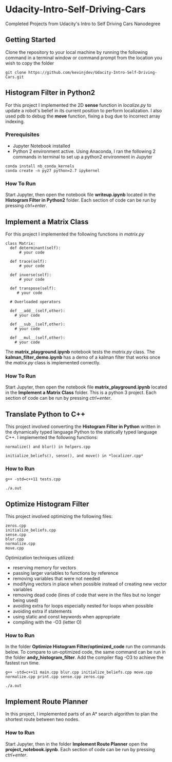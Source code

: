 # Udacity-Intro-Self-Driving-Cars
Completed Projects from Udacity's Intro to Self Driving Cars Nanodegree
## Getting Started
Clone the repository to your local machine by running the following command in a terminal window or command prompt from the location you wish to copy the folder

`git clone https://github.com/kevinjdev/Udacity-Intro-Self-Driving-Cars.git`

## Histogram Filter in Python2
For this project I implemented the 2D **sense** function in *localize.py* to update a robot's belief in its current position to perform localization. I also used pdb to debug the **move** function, fixing a bug due  to incorrect array indexing.

### Prerequisites
* Jupyter Notebook installed
* Python 2 environment active. Using Anaconda, I ran the following 2 commands in terminal to set up a python2 environment in Jupyter
```
conda install nb_conda_kernels
conda create -n py27 python=2.7 ipykernel
```
### How To Run
Start Jupyter, then open the notebook file **writeup.ipynb** located in the **Histogram Filter in Python2** folder. Each section of code can be run by pressing *ctrl+enter*.

## Implement a Matrix Class
For this project I implemented the following functions in *matrix.py*
```
class Matrix:
  def determinant(self):
      # your code

  def trace(self):
      # your code

  def inverse(self):
      # your code

  def transpose(self):
     # your code

  # Overloaded operators

  def __add__(self,other):
    # your code

  def __sub__(self,other):
    # your code

  def __mul__(self,other):
    # your code
```
The **matrix_playground.ipynb** notebook tests the *matrix.py* class. The **kalman_filter_demo.ipynb** has a demo of a kalman filter that works once the *matrix.py* class is implemented correctly.

### How To Run
Start Jupyter, then open the notebook file **matrix_playground.ipynb** located in the **Implement a Matrix Class** folder. This is a python 3 project. Each section of code can be run by pressing *ctrl+enter*.

## Translate Python to C++
This project involved converting the **Histogram Filter in Python** written in the dynamically typed language Python to the statically typed language C++. I implemented the following functions:

`normalize() and blur() in helpers.cpp`

`initialize_beliefs(), sense(), and move() in *localizer.cpp*`

### How to Run
`g++ -std=c++11 tests.cpp`

`./a.out`

## Optimize Histogram Filter
This project involved optimizing the following files: 
```
zeros.cpp
initialize_beliefs.cpp
sense.cpp
blur.cpp
normalize.cpp
move.cpp
```
Optimization techniques utilized:
- reserving memory for vectors
- passing larger variables to functions by reference
- removing variables that were not needed
- modifying vectors in place when possible instead of creating new vector variables
- removing dead code (lines of code that were in the files but no longer being used)
- avoiding extra for loops especially nested for loops when possible
- avoiding extra if statements
- using static and const keywords when appropriate
- compiling with the -O3 (letter O)

### How to Run
In the folder **Optimize Histogram Filter/optimized_code** run the commands below. To compare to un-optimized code, the same command can be run in the folder **andy_histogram_filter**. Add the compiler flag -O3 to achieve the fastest run time.

`g++ -std=c++11 main.cpp blur.cpp initialize_beliefs.cpp move.cpp normalize.cpp print.cpp sense.cpp zeros.cpp`

`./a.out`

## Implement Route Planner
In this project, I implemented parts of an A* search algorithm to plan the shortest route between two nodes.

### How to Run
Start Jupyter, then in the folder **Implement Route Planner** open the **project_notebook.ipynb**. Each section of code can be run by pressing *ctrl+enter*.

